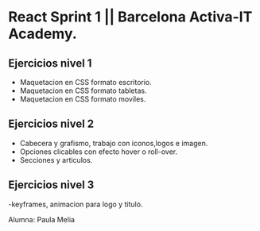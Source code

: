 # React Sprint 1 || Barcelona Activa-IT Academy. 
## Ejercicios nivel 1
- Maquetacion en CSS formato escritorio.
- Maquetacion en CSS formato tabletas.
- Maquetacion en CSS formato moviles.

## Ejercicios nivel 2
- Cabecera y grafismo, trabajo con iconos,logos e imagen.
- Opciones clicables con efecto hover o roll-over.
- Secciones y articulos.

## Ejercicios nivel 3
-keyframes, animacion para logo y titulo.

Alumna: Paula Melia


